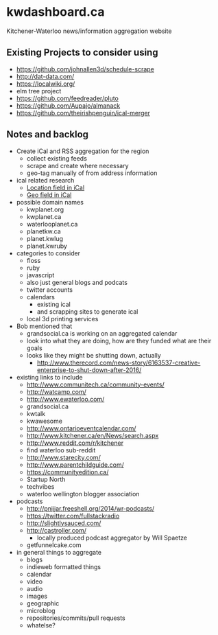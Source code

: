 # kwdashboard.ca
Kitchener-Waterloo news/information aggregation website

## Existing Projects to consider using
  - https://github.com/johnallen3d/schedule-scrape
  - http://dat-data.com/
  - https://localwiki.org/
  - elm tree project
  - https://github.com/feedreader/pluto
  - https://github.com/Aupajo/almanack
  - https://github.com/theirishpenguin/ical-merger

## Notes and backlog
* Create iCal and RSS aggregation for the region
  - collect existing feeds
  - scrape and create where necessary
  - geo-tag manually of from address information
* ical related research
  - [Location field in iCal](http://tools.ietf.org/html/rfc2445#page-84)
  - [Geo field in iCal](http://tools.ietf.org/html/rfc2445#section-4.8.1.6)
* possible domain names
  - kwplanet.org
  - kwplanet.ca
  - waterlooplanet.ca
  - planetkw.ca
  - planet.kwlug
  - planet.kwruby
* categories to consider
  - floss
  - ruby
  - javascript
  - also just general blogs and podcats
  - twitter accounts
  - calendars
    * existing ical
    * and scrapping sites to generate ical
  - local 3d printing services
* Bob mentioned that
  - grandsocial.ca is working on an aggregated calendar
  - look into what they are doing, how are they funded what are their goals
  - looks like they might be shutting down, actually
    * http://www.therecord.com/news-story/6163537-creative-enterprise-to-shut-down-after-2016/
* existing links to include
  - http://www.communitech.ca/community-events/
  - http://watcamp.com/
  - http://www.ewaterloo.com/
  - grandsocial.ca
  - kwtalk
  - kwawesome
  - http://www.ontarioeventcalendar.com/
  - http://www.kitchener.ca/en/News/search.aspx
  - http://www.reddit.com/r/kitchener
  - find waterloo sub-reddit
  - http://www.starecity.com/
  - http://www.parentchildguide.com/
  - https://communityedition.ca/
  - Startup North
  - techvibes
  - waterloo wellington blogger association
* podcasts
  - http://pnijjar.freeshell.org/2014/wr-podcasts/
  - https://twitter.com/fullstackradio
  - http://slightlysauced.com/
  - http://castroller.com/
    * locally produced podcast aggregator by Will Spaetze
  - getfunnelcake.com
* in general things to aggregate
  - blogs
  - indieweb formatted things
  - calendar
  - video
  - audio
  - images
  - geographic
  - microblog
  - repositories/commits/pull requests
  - whatelse?
